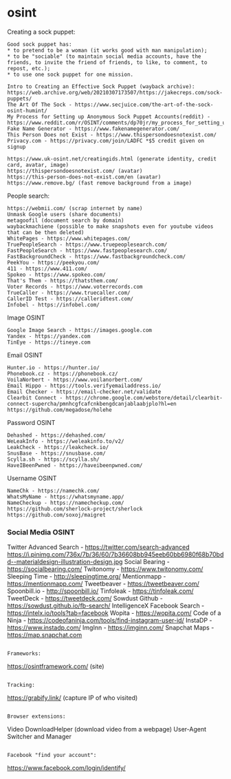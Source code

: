 # osint
Creating a sock puppet:
```
Good sock puppet has:
* to pretend to be a woman (it works good with man manipulation);
* to be "sociable" (to maintain social media accounts, have the friends, to invite the friend of friends, to like, to comment, to repost, etc.);
* to use one sock puppet for one mission.

Intro to Creating an Effective Sock Puppet (wayback archive): https://web.archive.org/web/20210307173507/https://jakecreps.com/sock-puppets/
The Art Of The Sock - https://www.secjuice.com/the-art-of-the-sock-osint-humint/
My Process for Setting up Anonymous Sock Puppet Accounts(reddit) - https://www.reddit.com/r/OSINT/comments/dp70jr/my_process_for_setting_up_anonymous_sockpuppet/
Fake Name Generator - https://www.fakenamegenerator.com/
This Person Does not Exist - https://www.thispersondoesnotexist.com/
Privacy.com - https://privacy.com/join/LADFC *$5 credit given on signup

https://www.uk-osint.net/creatingids.html (generate identity, credit card, avatar, image)
https://thispersondoesnotexist.com/ (avatar)
https://this-person-does-not-exist.com/en (avatar)
https://www.remove.bg/ (fast remove background from a image)
```

People search:
```
https://webmii.com/ (scrap internet by name)
Unmask Google users (share documents)
metagoofil (document search by domain)
waybackmachiene (possible to make snapshots even for youtube videos that can be then deleted)
WhitePages - https://www.whitepages.com/
TruePeopleSearch - https://www.truepeoplesearch.com/
FastPeopleSearch - https://www.fastpeoplesearch.com/
FastBackgroundCheck - https://www.fastbackgroundcheck.com/
PeekYou - https://peekyou.com/
411 - https://www.411.com/
Spokeo - https://www.spokeo.com/
That's Them - https://thatsthem.com/
Voter Records - https://www.voterrecords.com
TrueCaller - https://www.truecaller.com/
CallerID Test - https://calleridtest.com/
Infobel - https://infobel.com/

```

Image OSINT
```
Google Image Search - https://images.google.com
Yandex - https://yandex.com
TinEye - https://tineye.com
```

Email OSINT
```
Hunter.io - https://hunter.io/
Phonebook.cz - https://phonebook.cz/
VoilaNorbert - https://www.voilanorbert.com/
Email Hippo - https://tools.verifyemailaddress.io/
Email Checker - https://email-checker.net/validate
Clearbit Connect - https://chrome.google.com/webstore/detail/clearbit-connect-supercha/pmnhcgfcafcnkbengdcanjablaabjplo?hl=en
https://github.com/megadose/holehe
```

Password OSINT
```
Dehashed - https://dehashed.com/
WeLeakInfo - https://weleakinfo.to/v2/
LeakCheck - https://leakcheck.io/
SnusBase - https://snusbase.com/
Scylla.sh - https://scylla.sh/
HaveIBeenPwned - https://haveibeenpwned.com/
```

Username OSINT
```
NameChk - https://namechk.com/
WhatsMyName - https://whatsmyname.app/
NameCheckup - https://namecheckup.com/
https://github.com/sherlock-project/sherlock
https://github.com/soxoj/maigret
```

### Social Media OSINT
Twitter Advanced Search - https://twitter.com/search-advanced
https://i.pinimg.com/736x/7b/36/60/7b36608bb945eeb60bb6980f68b70bdd--materialdesign-illustration-design.jpg
Social Bearing - https://socialbearing.com/
Twitonomy - https://www.twitonomy.com/
Sleeping Time - http://sleepingtime.org/
Mentionmapp - https://mentionmapp.com/
Tweetbeaver - https://tweetbeaver.com/
Spoonbill.io - http://spoonbill.io/
Tinfoleak - https://tinfoleak.com/
TweetDeck - https://tweetdeck.com/
Sowdust Github - https://sowdust.github.io/fb-search/
IntelligenceX Facebook Search - https://intelx.io/tools?tab=facebook
Wopita - https://wopita.com/
Code of a Ninja - https://codeofaninja.com/tools/find-instagram-user-id/
InstaDP - https://www.instadp.com/
ImgInn - https://imginn.com/
Snapchat Maps - https://map.snapchat.com
```

Frameworks:
```
https://osintframework.com/ (site)
```

Tracking:
```
https://grabify.link/ (capture IP of who visited)
```

Browser extensions:
```
Video DownloadHelper (download video from a webpage)
User-Agent Switcher and Manager
```

Facebook "find your account":
```
https://www.facebook.com/login/identify/
```
